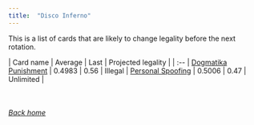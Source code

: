 ```yaml
---
title:  "Disco Inferno"
---
```


This is a list of cards that are likely to change legality before the next rotation.

| Card name | Average | Last | Projected legality |
| :-- |
[Dogmatika Punishment](https://db.ygoprodeck.com/card/?search=Dogmatika%20Punishment) | 0.4983 | 0.56 | Illegal |
[Personal Spoofing](https://db.ygoprodeck.com/card/?search=Personal%20Spoofing) | 0.5006 | 0.47 | Unlimited |

<br>

###### [Back home](index)